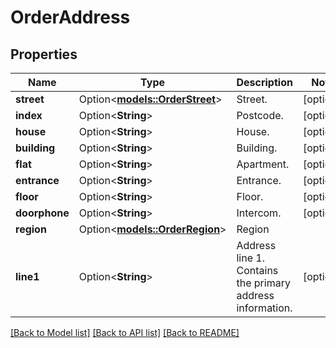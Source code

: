 # OrderAddress

## Properties

Name | Type | Description | Notes
------------ | ------------- | ------------- | -------------
**street** | Option<[**models::OrderStreet**](OrderStreet.md)> | Street. | [optional]
**index** | Option<**String**> | Postcode. | [optional]
**house** | Option<**String**> | House. | [optional]
**building** | Option<**String**> | Building. | [optional]
**flat** | Option<**String**> | Apartment. | [optional]
**entrance** | Option<**String**> | Entrance. | [optional]
**floor** | Option<**String**> | Floor. | [optional]
**doorphone** | Option<**String**> | Intercom. | [optional]
**region** | Option<[**models::OrderRegion**](OrderRegion.md)> | Region | 
**line1** | Option<**String**> | Address line 1.  Contains the primary address information. | [optional]

[[Back to Model list]](../README.md#documentation-for-models) [[Back to API list]](../README.md#documentation-for-api-endpoints) [[Back to README]](../README.md)


